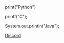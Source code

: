 print("Python") 
<bl/>

printf("C");
<bl/>

System.out.println("Java");


[Discord](https://discord.gg/2UqkvTTDa6)
